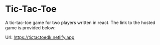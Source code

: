 # Tic-Tac-Toe

A tic-tac-toe game for two players written in react. The link to the hosted game is provided below:

Url: https://tictactoedk.netlify.app
